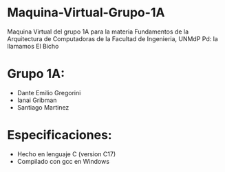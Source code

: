 # Maquina-Virtual-Grupo-1A
Maquina Virtual del grupo 1A para la materia Fundamentos de la Arquitectura de Computadoras de la Facultad de Ingenieria, UNMdP
Pd: la llamamos El Bicho

# Grupo 1A:
- Dante Emilio Gregorini
- Ianai Gribman
- Santiago Martinez

# Especificaciones:
- Hecho en lenguaje C (version C17)
- Compilado con gcc en Windows
